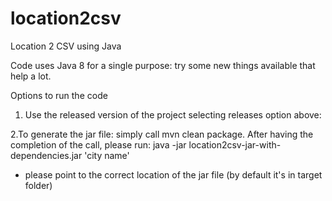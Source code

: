 # location2csv
Location 2 CSV using Java

Code uses Java 8 for a single purpose: try some new things available that help a lot.

Options to run the code

1. Use the released version of the project selecting releases option above:

2.To generate the jar file: simply call mvn clean package.
After having the completion of the call, please run: 
java -jar location2csv-jar-with-dependencies.jar 'city name'

* please point to the correct location of the jar file (by default it's in target folder)
